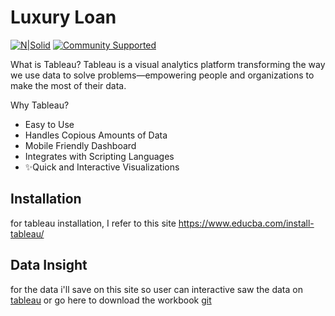 # Luxury Loan

[![N|Solid](https://public.tableau.com/s/sites/default/files/Tableau-Public-logo.png)]([tableauhelp])
[![Community Supported](https://img.shields.io/badge/Support%20Level-Community%20Supported-457387.svg)](https://www.tableau.com/support-levels-it-and-developer-tools)

What is Tableau?
Tableau is a visual analytics platform transforming the way we use data to solve problems—empowering people and organizations to make the most of their data.

Why Tableau?
- Easy to Use
- Handles Copious Amounts of Data
- Mobile Friendly Dashboard
- Integrates with Scripting Languages
- ✨Quick and Interactive Visualizations

## Installation
for tableau installation, I refer to this site https://www.educba.com/install-tableau/

## Data Insight
for the data i'll save on this site so user can interactive saw the data on [tableau] or go here to download the workbook [git]



   [tableau]: <https://public.tableau.com/profile/itsfitriayu#!/vizhome/LuxuryLoan/Dashboard1?publish=yes>
   [tableauhelp]: <https://public.tableau.com/>
   [git]: <https://github.com/itsfitriayu/luxury_loan>
   
